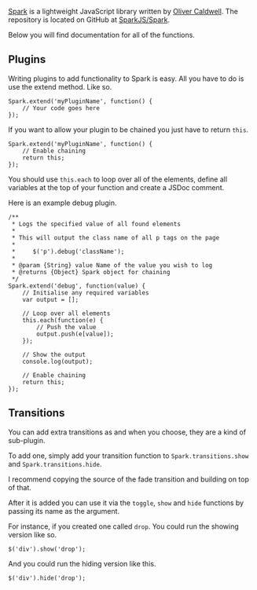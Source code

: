 [Spark](http://sparkjs.co.uk/) is a lightweight JavaScript library written by [Oliver Caldwell](http://flowdev.co.uk/). The repository is located on GitHub at [SparkJS/Spark](https://github.com/SparkJS/Spark).

Below you will find documentation for all of the functions.

## Plugins

Writing plugins to add functionality to Spark is easy. All you have to do is use the extend method. Like so.

    Spark.extend('myPluginName', function() {
        // Your code goes here
    });

If you want to allow your plugin to be chained you just have to return `this`.

    Spark.extend('myPluginName', function() {
        // Enable chaining
        return this;
    });

You should use `this.each` to loop over all of the elements, define all variables at the top of your function and create a JSDoc comment.

Here is an example debug plugin.

    /**
     * Logs the specified value of all found elements
     * 
     * This will output the class name of all p tags on the page
     * 
     *     $('p').debug('className');
     * 
     * @param {String} value Name of the value you wish to log
     * @returns {Object} Spark object for chaining
     */
    Spark.extend('debug', function(value) {
        // Initialise any required variables
        var output = [];
        
        // Loop over all elements
        this.each(function(e) {
            // Push the value
            output.push(e[value]);
        });
        
        // Show the output
        console.log(output);
        
        // Enable chaining
        return this;
    });

## Transitions

You can add extra transitions as and when you choose, they are a kind of sub-plugin.

To add one, simply add your transition function to `Spark.transitions.show` and `Spark.transitions.hide`.

I recommend copying the source of the fade transition and building on top of that.

After it is added you can use it via the `toggle`, `show` and `hide` functions by passing its name as the argument.

For instance, if you created one called `drop`. You could run the showing version like so.

    $('div').show('drop');

And you could run the hiding version like this.

    $('div').hide('drop');